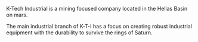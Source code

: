 K-Tech Industrial is a mining focused company located in the Hellas Basin on mars. 

The main industrial branch of K-T-I has a focus on creating robust industrial equipment with the durability to survive the rings of Saturn. 

